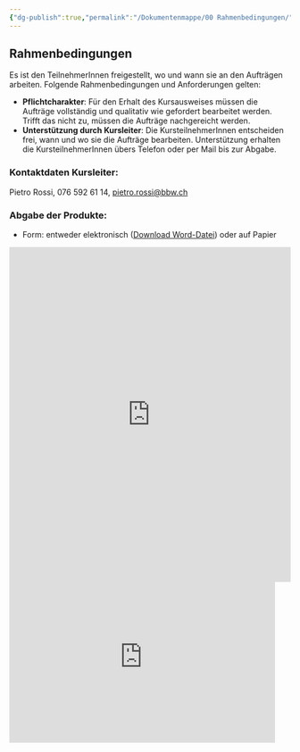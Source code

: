 ```yaml
---
{"dg-publish":true,"permalink":"/Dokumentenmappe/00 Rahmenbedingungen/"}
---
```



## Rahmenbedingungen

Es ist den TeilnehmerInnen freigestellt, wo und wann sie an den Aufträgen arbeiten. Folgende Rahmenbedingungen und Anforderungen gelten:
- **Pflichtcharakter**: Für den Erhalt des Kursausweises müssen die Aufträge vollständig und qualitativ wie gefordert bearbeitet werden. Trifft das nicht zu, müssen die Aufträge nachgereicht werden.
- **Unterstützung durch Kursleiter**: Die KursteilnehmerInnen entscheiden frei, wann und wo sie die Aufträge bearbeiten. Unterstützung erhalten die KursteilnehmerInnen übers Telefon oder per Mail bis zur Abgabe.

### Kontaktdaten Kursleiter: 
Pietro Rossi, 076 592 61 14, pietro.rossi@bbw.ch
### Abgabe der Produkte:
- Form: entweder elektronisch ([Download Word-Datei](https://bbwch-my.sharepoint.com/:w:/g/personal/pietro_rossi_bbw_ch/ESYOgQkWdwVKvAwVvLfZwMcBXtxHTz4tJNiqHvsGZKMV7A?e=U3ZGfC)) oder auf Papier

<iframe src="https://bbwch-my.sharepoint.com/:w:/g/personal/pietro_rossi_bbw_ch/ESYOgQkWdwVKvAwVvLfZwMcBXtxHTz4tJNiqHvsGZKMV7A?e=U3ZGfC&amp;action=embedview&amp;wdStartOn=3" style="border:0px #ffffff none;" name="myiFrame" scrolling="no" frameborder="1" marginheight="0px" marginwidth="0px" height="600px" width="100%" allowfullscreen></iframe>


<iframe src="https://bbwch-my.sharepoint.com/personal/pietro_rossi_bbw_ch/_layouts/15/Doc.aspx?sourcedoc={09810e26-7716-4a05-bc0c-15bcb7d9c0c7}&amp;action=embedview&amp;wdStartOn=3" width="476px" height="288px" frameborder="0">Dies ist ein eingebettetes <a target="_blank" href="https://office.com">Microsoft Office</a>-Dokument, unterstützt von <a target="_blank" href="https://office.com/webapps">Office</a>.</iframe>
